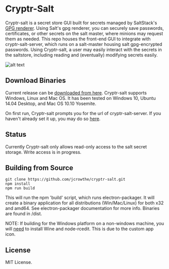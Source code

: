 # Cryptr-Salt
Cryptr-salt is a secret store GUI built for secrets managed by SaltStack's [GPG renderer](http://docs.saltstack.com/en/latest/ref/renderers/all/salt.renderers.gpg.html). Using Salt's gpg renderer, you can securely save passwords, certificates, or other secrets on the salt master, where minions may request them as needed. This repo houses the front-end GUI to integrate with cryptr-salt-server, which runs on a salt-master housing salt gpg-encrypted passwords. Using Cryptr-salt, a user may easily interact with the secrets in the saltstore, including reading and (eventually) modifying secrets easily.

![alt text](app/images/cryptr-demo.png "Cryptr")

Download Binaries
-----------------

Current release can be [downloaded from here](https://github.com/jcrowthe/cryptr-salt/releases).
Cryptr-salt supports Windows, Linux and Mac OS. It has been tested on Windows 10, Ubuntu 14.04 Desktop, and Mac OS 10.10 Yosemite.

On first run, Cryptr-salt prompts you for the url of cryptr-salt-server. If you haven't already set it up, you may do so [here](https://github.com/jcrowthe/cryptr-salt-server.git).


Status
------

Currently Cryptr-salt only allows read-only access to the salt secret storage. Write access is in progress.


Building from Source
-----------------

```
git clone https://github.com/jcrowthe/cryptr-salt.git
npm install
npm run build
```

This will run the npm 'build' script, which runs electron-packager. It will create a binary application for all distributions (Win/Mac/Linux) for both x32 and amd64. See electron-packager documentation for more info. Binaries are found in /dist.

NOTE: If building for the Windows platform on a non-windows machine, you will [need](https://www.npmjs.com/package/electron-packager#building-windows-apps-from-non-windows-platforms) to install Wine and node-rcedit. This is due to the custom app icon.


License
-------

MIT License.
